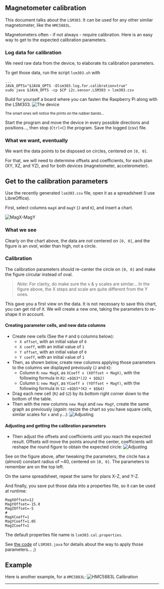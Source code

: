 ## Magnetometer calibration
This document talks about the `LSM303`. It can be used for any other similar magnetometer, like the `HMC5883L`.

Magnetometers often - if not always - require calibration.
Here is an easy way to get to the expected calibration parameters.

### Log data for calibration
We need raw data from the device, to elaborate its calibration parameters.

To get those data, run the script `lsm303.sh` with
```
...
JAVA_OPTS="$JAVA_OPTS -Dlsm303.log.for.calibration=true"
sudo java $JAVA_OPTS -cp $CP i2c.sensor.LSM303 > lsm303.csv
```

Build for yourself a board where you can fasten the Raspberry Pi along with the LSM303.
![The device](./lsm303.cal.jpeg)

<small>The smart ones will notice the prints on the rubber bands...</small>

Start the program and move the device in every possible directions and positions..., then stop (`Ctrl+C`) the program.
Save the logged (csv) file.

### What we want, eventually
We want the data points to be disposed on circles, centered on `[0, 0]`.

For that, we will need to determine offsets and coefficients, for each plan (XY, XZ, and YZ), and for both devices (magnetometer, accelerometer).

## Get to the calibration parameters
Use the recently generated `lsm303.csv` file, open it as a spreadsheet (I use LibreOffice).

First, select columns `magX` and `magY` (`J` and `K`), and insert a chart.

![MagX-MagY](./magX-magY.png)

### What we see
Clearly on the chart above, the data are _not_ centered on `[0, 0]`, and the figure is an _oval_, wider than high, not a circle.

### Calibration
The calibration parameters should re-center the circle on `[0, 0]` and make the figure circular instead of oval.
> _Note_: For clarity, do make sure the x & y scales are similar... In the figure above, the X steps and scale are quite different from the Y ones. 

This gave you a first view on the data. 
It is not necessary to save this chart, you can get rid of it. 
We will create a new one, taking the parameters to re-shape it in account.

#### Creating parameter cells, and new data columns
- Create new cells (See the `P` and `Q` columns below):
  - `X offset`, with an initial value of `0`
  - `X coeff`, with an initial value of `1`
  - `Y offset`, with an initial value of `0`
  - `Y coeff`, with an initial value of `1`
- Then, as shown below, create new columns applying those parameters to the columns we displayed previously (`J` and `K`):
  - Column `R`: `new MagX`, as `XCoeff x (XOffset + MagX)`, with the following formula in `R2`: `=$Q$3*(J2 + $Q$2)`
  - Column `S`: `new MagY`, as `YCoeff x (YOffset + MagY)`, with the following formula in `S2`: `=$Q$5*(K2 + $Q$4)`
- Drag each new cell (`R2` ad `S2`) by its bottom right corner down to the bottom of the table.
- Then with the new columns `new MagX` and `new MagY`, create the same graph as previously (_again_: resize the chart so you have square cells, similar scales for `x` and `y`...):
![Adjusting](./Adjusting.1.png)

#### Adjusting and getting the calibration parameters
- Then adjust the offsets and coefficients until you reach the expected result. Offsets will move the points around the center, coefficients will reshape the round figure to obtain the expected circle:
![Adjusting](./Adjusting.2.png)

See on the figure above, after tweaking the parameters, the circle has a (almost) constant radius of ~40, centered on `[0, 0]`.
The parameters to remember are on the top left.

On the same spreadsheet, repeat the same for plans X-Z, and Y-Z.

And finally, you save put those data into a properties file, so it can be used at runtime:
```properties
MagXOffset=12
MagYOffset=-15.0
MagZOffset=-5
#
MagXCoeff=1
MagYCoeff=1.05
MagZCoeff=1
```

The default properties file name is `lsm303.cal.properties`. 

See [the code](../src/main/java/i2c/sensor/LSM303.java#L483) of `LSM303.java` for details about the way to apply those parameters... ;)

## Example
Here is another example, for a `HMC5883L`:
![HMC5883L Calibration](hmc5883l.png)

---

